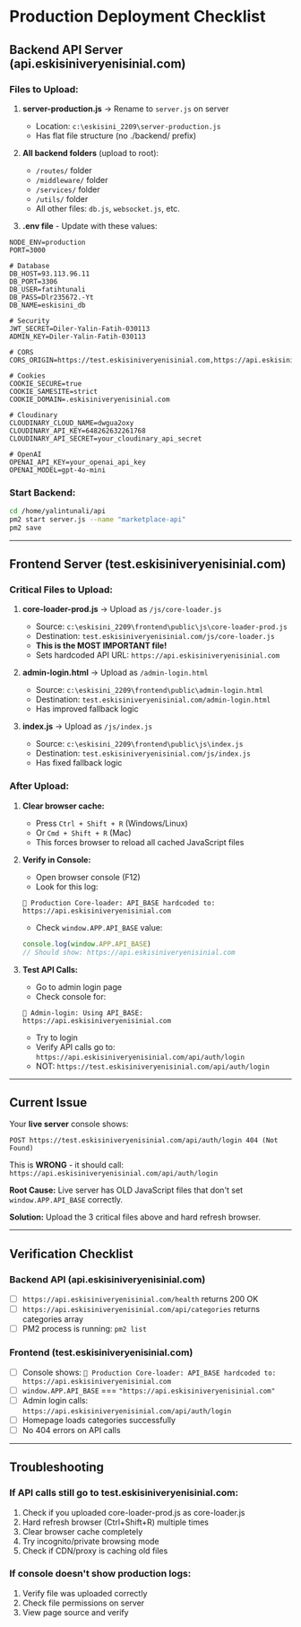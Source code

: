 # Production Deployment Checklist

## Backend API Server (api.eskisiniveryenisinial.com)

### Files to Upload:

1. **server-production.js** → Rename to `server.js` on server
   - Location: `c:\eskisini_2209\server-production.js`
   - Has flat file structure (no ./backend/ prefix)

2. **All backend folders** (upload to root):
   - `/routes/` folder
   - `/middleware/` folder
   - `/services/` folder
   - `/utils/` folder
   - All other files: `db.js`, `websocket.js`, etc.

3. **.env file** - Update with these values:
```env
NODE_ENV=production
PORT=3000

# Database
DB_HOST=93.113.96.11
DB_PORT=3306
DB_USER=fatihtunali
DB_PASS=Dlr235672.-Yt
DB_NAME=eskisini_db

# Security
JWT_SECRET=Diler-Yalin-Fatih-030113
ADMIN_KEY=Diler-Yalin-Fatih-030113

# CORS
CORS_ORIGIN=https://test.eskisiniveryenisinial.com,https://api.eskisiniveryenisinial.com

# Cookies
COOKIE_SECURE=true
COOKIE_SAMESITE=strict
COOKIE_DOMAIN=.eskisiniveryenisinial.com

# Cloudinary
CLOUDINARY_CLOUD_NAME=dwgua2oxy
CLOUDINARY_API_KEY=648262632261768
CLOUDINARY_API_SECRET=your_cloudinary_api_secret

# OpenAI
OPENAI_API_KEY=your_openai_api_key
OPENAI_MODEL=gpt-4o-mini
```

### Start Backend:
```bash
cd /home/yalintunali/api
pm2 start server.js --name "marketplace-api"
pm2 save
```

---

## Frontend Server (test.eskisiniveryenisinial.com)

### Critical Files to Upload:

1. **core-loader-prod.js** → Upload as `/js/core-loader.js`
   - Source: `c:\eskisini_2209\frontend\public\js\core-loader-prod.js`
   - Destination: `test.eskisiniveryenisinial.com/js/core-loader.js`
   - **This is the MOST IMPORTANT file!**
   - Sets hardcoded API URL: `https://api.eskisiniveryenisinial.com`

2. **admin-login.html** → Upload as `/admin-login.html`
   - Source: `c:\eskisini_2209\frontend\public\admin-login.html`
   - Destination: `test.eskisiniveryenisinial.com/admin-login.html`
   - Has improved fallback logic

3. **index.js** → Upload as `/js/index.js`
   - Source: `c:\eskisini_2209\frontend\public\js\index.js`
   - Destination: `test.eskisiniveryenisinial.com/js/index.js`
   - Has fixed fallback logic

### After Upload:

1. **Clear browser cache:**
   - Press `Ctrl + Shift + R` (Windows/Linux)
   - Or `Cmd + Shift + R` (Mac)
   - This forces browser to reload all cached JavaScript files

2. **Verify in Console:**
   - Open browser console (F12)
   - Look for this log:
   ```
   🚀 Production Core-loader: API_BASE hardcoded to: https://api.eskisiniveryenisinial.com
   ```
   - Check `window.APP.API_BASE` value:
   ```javascript
   console.log(window.APP.API_BASE)
   // Should show: https://api.eskisiniveryenisinial.com
   ```

3. **Test API Calls:**
   - Go to admin login page
   - Check console for:
   ```
   🔐 Admin-login: Using API_BASE: https://api.eskisiniveryenisinial.com
   ```
   - Try to login
   - Verify API calls go to: `https://api.eskisiniveryenisinial.com/api/auth/login`
   - NOT: `https://test.eskisiniveryenisinial.com/api/auth/login`

---

## Current Issue

Your **live server** console shows:
```
POST https://test.eskisiniveryenisinial.com/api/auth/login 404 (Not Found)
```

This is **WRONG** - it should call: `https://api.eskisiniveryenisinial.com/api/auth/login`

**Root Cause:** Live server has OLD JavaScript files that don't set `window.APP.API_BASE` correctly.

**Solution:** Upload the 3 critical files above and hard refresh browser.

---

## Verification Checklist

### Backend API (api.eskisiniveryenisinial.com)
- [ ] `https://api.eskisiniveryenisinial.com/health` returns 200 OK
- [ ] `https://api.eskisiniveryenisinial.com/api/categories` returns categories array
- [ ] PM2 process is running: `pm2 list`

### Frontend (test.eskisiniveryenisinial.com)
- [ ] Console shows: `🚀 Production Core-loader: API_BASE hardcoded to: https://api.eskisiniveryenisinial.com`
- [ ] `window.APP.API_BASE` === `"https://api.eskisiniveryenisinial.com"`
- [ ] Admin login calls: `https://api.eskisiniveryenisinial.com/api/auth/login`
- [ ] Homepage loads categories successfully
- [ ] No 404 errors on API calls

---

## Troubleshooting

### If API calls still go to test.eskisiniveryenisinial.com:
1. Check if you uploaded core-loader-prod.js as core-loader.js
2. Hard refresh browser (Ctrl+Shift+R) multiple times
3. Clear browser cache completely
4. Try incognito/private browsing mode
5. Check if CDN/proxy is caching old files

### If console doesn't show production logs:
1. Verify file was uploaded correctly
2. Check file permissions on server
3. View page source and verify <script src="/js/core-loader.js"> is loading the new file
4. Try accessing the file directly: `https://test.eskisiniveryenisinial.com/js/core-loader.js`

### If backend returns 503:
1. Check PM2 status: `pm2 list`
2. Check PM2 logs: `pm2 logs marketplace-api`
3. Restart backend: `pm2 restart marketplace-api`
4. Check database connection in .env

---

## Important Notes

1. **DO NOT** upload the old `core-loader.js` - use `core-loader-prod.js` renamed
2. **DO NOT** forget to hard refresh browser after uploading files
3. **DO KEEP** csp-bypass.js - it's working correctly
4. All backend files must be in FLAT structure on server (no nested /backend/ folder)